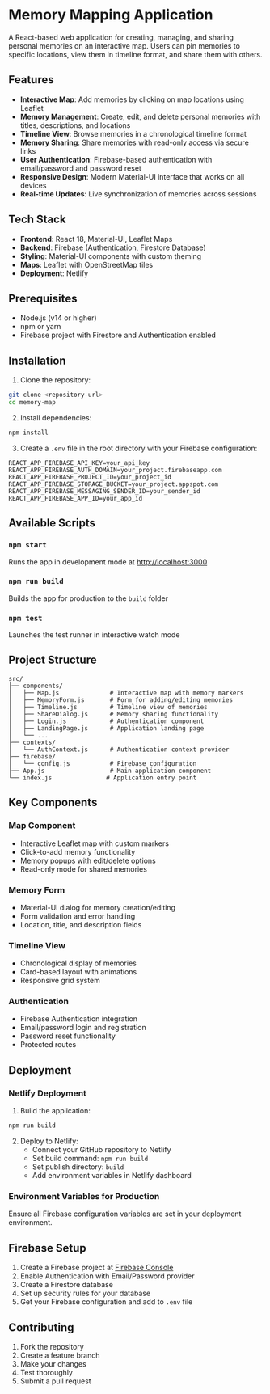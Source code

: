 # Memory Mapping Application

A React-based web application for creating, managing, and sharing personal memories on an interactive map. Users can pin memories to specific locations, view them in timeline format, and share them with others.

## Features

- **Interactive Map**: Add memories by clicking on map locations using Leaflet
- **Memory Management**: Create, edit, and delete personal memories with titles, descriptions, and locations
- **Timeline View**: Browse memories in a chronological timeline format
- **Memory Sharing**: Share memories with read-only access via secure links
- **User Authentication**: Firebase-based authentication with email/password and password reset
- **Responsive Design**: Modern Material-UI interface that works on all devices
- **Real-time Updates**: Live synchronization of memories across sessions

## Tech Stack

- **Frontend**: React 18, Material-UI, Leaflet Maps
- **Backend**: Firebase (Authentication, Firestore Database)
- **Styling**: Material-UI components with custom theming
- **Maps**: Leaflet with OpenStreetMap tiles
- **Deployment**: Netlify

## Prerequisites

- Node.js (v14 or higher)
- npm or yarn
- Firebase project with Firestore and Authentication enabled

## Installation

1. Clone the repository:
```bash
git clone <repository-url>
cd memory-map
```

2. Install dependencies:
```bash
npm install
```

3. Create a `.env` file in the root directory with your Firebase configuration:
```env
REACT_APP_FIREBASE_API_KEY=your_api_key
REACT_APP_FIREBASE_AUTH_DOMAIN=your_project.firebaseapp.com
REACT_APP_FIREBASE_PROJECT_ID=your_project_id
REACT_APP_FIREBASE_STORAGE_BUCKET=your_project.appspot.com
REACT_APP_FIREBASE_MESSAGING_SENDER_ID=your_sender_id
REACT_APP_FIREBASE_APP_ID=your_app_id
```

## Available Scripts

### `npm start`
Runs the app in development mode at [http://localhost:3000](http://localhost:3000)

### `npm run build`
Builds the app for production to the `build` folder

### `npm test`
Launches the test runner in interactive watch mode

## Project Structure

```
src/
├── components/
│   ├── Map.js              # Interactive map with memory markers
│   ├── MemoryForm.js       # Form for adding/editing memories
│   ├── Timeline.js         # Timeline view of memories
│   ├── ShareDialog.js      # Memory sharing functionality
│   ├── Login.js            # Authentication component
│   ├── LandingPage.js      # Application landing page
│   └── ...
├── contexts/
│   └── AuthContext.js      # Authentication context provider
├── firebase/
│   └── config.js           # Firebase configuration
├── App.js                  # Main application component
└── index.js               # Application entry point
```

## Key Components

### Map Component
- Interactive Leaflet map with custom markers
- Click-to-add memory functionality
- Memory popups with edit/delete options
- Read-only mode for shared memories

### Memory Form
- Material-UI dialog for memory creation/editing
- Form validation and error handling
- Location, title, and description fields

### Timeline View
- Chronological display of memories
- Card-based layout with animations
- Responsive grid system

### Authentication
- Firebase Authentication integration
- Email/password login and registration
- Password reset functionality
- Protected routes

## Deployment

### Netlify Deployment

1. Build the application:
```bash
npm run build
```

2. Deploy to Netlify:
   - Connect your GitHub repository to Netlify
   - Set build command: `npm run build`
   - Set publish directory: `build`
   - Add environment variables in Netlify dashboard

### Environment Variables for Production

Ensure all Firebase configuration variables are set in your deployment environment.

## Firebase Setup

1. Create a Firebase project at [Firebase Console](https://console.firebase.google.com/)
2. Enable Authentication with Email/Password provider
3. Create a Firestore database
4. Set up security rules for your database
5. Get your Firebase configuration and add to `.env` file

## Contributing

1. Fork the repository
2. Create a feature branch
3. Make your changes
4. Test thoroughly
5. Submit a pull request

